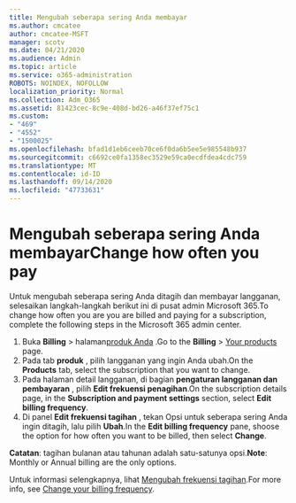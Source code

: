 ```yaml
---
title: Mengubah seberapa sering Anda membayar
ms.author: cmcatee
author: cmcatee-MSFT
manager: scotv
ms.date: 04/21/2020
ms.audience: Admin
ms.topic: article
ms.service: o365-administration
ROBOTS: NOINDEX, NOFOLLOW
localization_priority: Normal
ms.collection: Adm_O365
ms.assetid: 81423cec-8c9e-408d-bd26-a46f37ef75c1
ms.custom:
- "469"
- "4552"
- "1500025"
ms.openlocfilehash: bfad1d1eb6ceeb70ce6f0da6b5ee5e985548b937
ms.sourcegitcommit: c6692ce0fa1358ec3529e59ca0ecdfdea4cdc759
ms.translationtype: MT
ms.contentlocale: id-ID
ms.lasthandoff: 09/14/2020
ms.locfileid: "47733631"
---
```

# <a name="change-how-often-you-pay"></a><span data-ttu-id="83437-102">Mengubah seberapa sering Anda membayar</span><span class="sxs-lookup"><span data-stu-id="83437-102">Change how often you pay</span></span>

<span data-ttu-id="83437-103">Untuk mengubah seberapa sering Anda ditagih dan membayar langganan, selesaikan langkah-langkah berikut ini di pusat admin Microsoft 365.</span><span class="sxs-lookup"><span data-stu-id="83437-103">To change how often you are you are billed and paying for a subscription, complete the following steps in the Microsoft 365 admin center.</span></span>

1. <span data-ttu-id="83437-104">Buka **Billing**  >  halaman[produk Anda](https://go.microsoft.com/fwlink/p/?linkid=842054) .</span><span class="sxs-lookup"><span data-stu-id="83437-104">Go to the **Billing** > [Your products](https://go.microsoft.com/fwlink/p/?linkid=842054) page.</span></span>
2. <span data-ttu-id="83437-105">Pada tab **produk** , pilih langganan yang ingin Anda ubah.</span><span class="sxs-lookup"><span data-stu-id="83437-105">On the **Products** tab, select the subscription that you want to change.</span></span> 
3. <span data-ttu-id="83437-106">Pada halaman detail langganan, di bagian **pengaturan langganan dan pembayaran** , pilih **Edit frekuensi penagihan**.</span><span class="sxs-lookup"><span data-stu-id="83437-106">On the subscription details page, in the **Subscription and payment settings** section, select **Edit billing frequency**.</span></span>
4. <span data-ttu-id="83437-107">Di panel **Edit frekuensi tagihan** , tekan Opsi untuk seberapa sering Anda ingin ditagih, lalu pilih **Ubah**.</span><span class="sxs-lookup"><span data-stu-id="83437-107">In the **Edit billing frequency** pane, shoose the option for how often you want to be billed, then select **Change**.</span></span>

<span data-ttu-id="83437-108">**Catatan**: tagihan bulanan atau tahunan adalah satu-satunya opsi.</span><span class="sxs-lookup"><span data-stu-id="83437-108">**Note**: Monthly or Annual billing are the only options.</span></span>

<span data-ttu-id="83437-109">Untuk informasi selengkapnya, lihat [Mengubah frekuensi tagihan](https://docs.microsoft.com/microsoft-365/commerce/billing-and-payments/change-payment-frequency).</span><span class="sxs-lookup"><span data-stu-id="83437-109">For more info, see [Change your billing frequency](https://docs.microsoft.com/microsoft-365/commerce/billing-and-payments/change-payment-frequency).</span></span>

